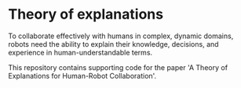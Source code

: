 # Theory of explanations

To collaborate effectively with humans in complex, dynamic domains, robots need the ability to explain their knowledge, decisions, and experience in human-understandable terms.

This repository contains supporting code for the paper 'A Theory of Explanations for Human-Robot Collaboration'.

